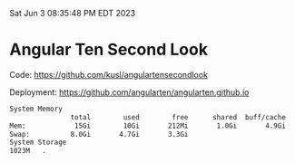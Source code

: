 Sat Jun  3 08:35:48 PM EDT 2023

# Angular Ten Second Look

Code: https://github.com/kusl/angulartensecondlook

Deployment: https://github.com/angularten/angularten.github.io

```bash
System Memory
               total        used        free      shared  buff/cache   available
Mem:            15Gi        10Gi       212Mi       1.0Gi       4.9Gi       3.7Gi
Swap:          8.0Gi       4.7Gi       3.3Gi
System Storage
1023M	.
```
```bash
